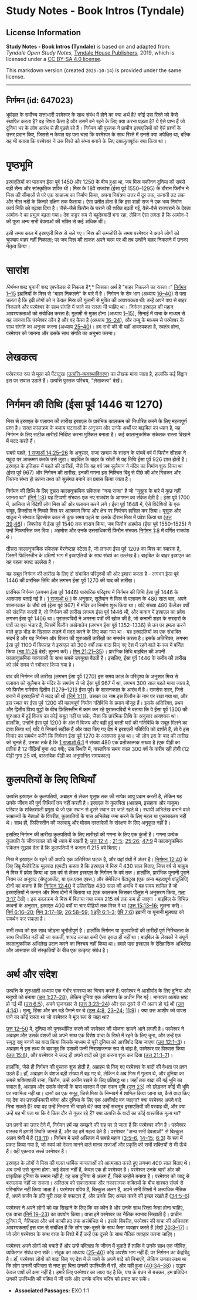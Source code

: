 # Study Notes - Book Intros (Tyndale)

## License Information

**Study Notes - Book Intros (Tyndale)** is based on and adapted from: _Tyndale Open Study Notes_, [Tyndale House Publishers](https://tyndaleopenresources.com/), 2019, which is licensed under a [CC BY-SA 4.0 license](https://creativecommons.org/licenses/by-sa/4.0/legalcode.en).

This markdown version (created `2025-10-14`) is provided under the same license.



--------------------------------

## निर्गमन (id: 647023)

भूमंडल के सर्वोच्च सत्ताधारी परमेश्वर के साथ संबंध में होने का क्या अर्थ है? कोई उस रिश्ते को कैसे स्थापित करता है? वह रिश्ता कैसा है और उसमें बने रहने के लिए क्या करना पड़ता है? ये ऐसे प्रश्न हैं जो दुनिया भर के लोग आरंभ से ही पूछते रहे हैं। निर्गमन की पुस्तक ने प्राचीन इस्राएलियों को ऐसे प्रश्नों के उत्तर प्रदान किए, जिससे न केवल यह पता चला कि परमेश्वर के साथ रिश्ते में उनसे क्या अपेक्षित था, बल्कि यह भी बताया कि परमेश्वर ने उस रिश्ते को संभव बनाने के लिए दयालुतापूर्वक क्या किया था।

पृष्ठभूमि
=========

इस्राएलियों का पलायन ईसा पूर्व 1450 और 1250 के बीच हुआ था, जब मिस्र यकीनन दुनिया की सबसे बड़ी सैन्य और सांस्कृतिक शक्ति थी। मिस्र के 18वें राजवंश (ईसा पूर्व 1550–1295\) के दौरान फिरौन ने मिस्र की सीमाओं से परे एक साम्राज्य का निर्माण किया, अपना नियंत्रण उत्तर में दूर तक, कनानी तट तक और नील नदी के किनारे दक्षिण तक फैलाया। ऐसा प्रतीत होता है कि इस शाही राज ने एक भव्य निर्माण कार्य निति को बढ़ावा दिया है। जैसे\-जैसे फिरौन के घराने की शक्ति बढ़ती गई, वैसे\-वैसे राजघराने के देवता आमोन\-रे का प्रभुत्व बढ़ता गया। देश कट्टर रूप से बहुदेववादी बना रहा, लेकिन ऐसा लगता है कि आमोन\-रे की पूजा अन्य सभी देवताओं की भक्ति से कई अधिक थी।

इसी समय काल में इस्राएली मिस्र से चले गए। मिस्र की कमज़ोरी के समय परमेश्वर ने अपने लोगों को चुपचाप बाहर नहीं निकाला; पर जब मिस्र की ताकत अपने चरम पर थी तब उन्होंने बाहर निकलने में उनका नेतृत्व किया।

सारांश
======

*निर्गमन* शब्द यूनानी शब्द एक्सोडस से निकला है*,* जिसका अर्थ है "बाहर निकलने का रास्ता।" [निर्गमन 1–15](https://ref.ly/Exod1:1-Exod15:27) इब्रानियों के मिस्र से "बाहर निकलने" के बारे में है। निर्गमन के शेष भाग (अध्याय [16–40](https://ref.ly/Exod16:1-Exod40:38)) से पता चलता है कि इब्री लोगों को न केवल मिस्र की गुलामी से मुक्ति की आवश्यकता थी: उन्हें अपने पाप से बाहर निकलने और परमेश्वर के साथ संगति में जाने का रास्ता भी चाहिए था। निर्गमन इस्राएल की महान आवश्यकताओं को संबोधित करता है: गुलामी से मुक्त होना (अध्याय [1–15](https://ref.ly/Exod1:1-Exod15:27)), सिनाई में वाचा के माध्यम से यह जानना कि परमेश्वर कौन है और वह कैसा है (अध्याय [16–24](https://ref.ly/Exod16:1-Exod24:18)), और तम्बू के माध्यम से परमेश्वर के साथ संगति का अनुभव करना (अध्याय [25–40](https://ref.ly/Exod25:1-Exod40:38))। हम सभी की भी यहीं आवश्यकता है, स्वतंत्र होना, परमेश्वर को जानना और उसके साथ संगति का अनुभव करना।

लेखकत्व
=======

परंपरागत रूप से मूसा को पेंटाटुख ([उत्पत्ति\-व्यवस्थाविवरण](https://ref.ly/Gen1:1-Deut34:12)) का लेखक माना जाता है, हालांकि कई विद्वान इस पर सवाल उठाते हैं। उत्पत्ति पुस्तक परिचय, "लेखकत्व" देखें।

निर्गमन की तिथि (ईसा पूर्व 1446 या 1270\)
=========================================

मिस्र से इस्राएल के पलायन की तारीख इस्राएल के प्रारंभिक कालक्रम को निर्धारित करने के लिए महत्वपूर्ण प्रश्न है। सख्त कालक्रम के बजाय घटनाओं के अनुक्रम और उनके अर्थों पर बाइबिल का ध्यान है, यह निर्गमन के लिए सटीक तारीखें निर्दिष्ट करना मुश्किल बनाता है। कई कालानुक्रमिक संकेतक रास्ता दिखाने में मदद करते हैं।

सबसे पहले, [1 राजाओं 14:25–26](https://ref.ly/1Kgs14:25-1Kgs14:26) के अनुसार, राजा रहबाम के शासन के पांचवें वर्ष में फिरौन शीशक ने यहूदा पर आक्रमण करके उसे लुटा। बाइबिल के बाहर के स्रोतों से यह तिथि ईसा पूर्व 926 ज्ञात होती है। इस्राएल के इतिहास में पहले की तारीखें, जैसे कि वह वर्ष जब सुलैमान ने मंदिर का निर्माण शुरू किया था (ईसा पूर्व 967\) और निर्गमन की तारीख, इनकी गणना इस निश्चित बिंदु से पीछे की ओर गिन्नकर और जितना संभव हो उतना तथ्य को सुसंगत बनाने का प्रयास किया जाता है।

निर्गमन की तिथि के लिए दूसरा कालानुक्रमिक संकेतक "नया राजा" है जो "यूसुफ के बारे में कुछ नहीं जानता था" ([निर्ग 1:8](https://ref.ly/Exod1:8)) यह टिप्पणी संभवतः एक नए राजवंश के आगमन का संकेत देती है। ईसा पूर्व 1700 में, आसिया से विदेशी लोग मिस्र की ओर पलायन करने लगे। ईसा पूर्व 1648 में, ऐसे विदेशियों के एक समूह, हिक्सोस ने निचले मिस्र पर आक्रमण किया और क्षेत्र पर नियंत्रण हासिल कर लिया। यूसुफ और याकूब ने संभवतः हिक्सोस काल से कुछ समय पहले या उसके दौरान मिस्र में प्रवेश किया था ([उत्त 39](https://ref.ly/Gen39:1-Gen39:23):[46](https://ref.ly/Gen46:1-Gen46:34))। हिक्सोस ने ईसा पूर्व 1540 तक शासन किया, जब फिरौन अहमोस (ईसा पूर्व 1550–1525\) ने उन्हें निष्कासित कर दिया। अहमोस और उनके उत्तराधिकारी फिरौन संभवतः [निर्गमन 1:8](https://ref.ly/Exod1:8) में वर्णित राजवंश थे।

तीसरा कालानुक्रमिक संकेतक मेरनेप्टाह स्टेला है, जो लगभग ईसा पूर्व 1209 का मिस्र का स्मारक है, जिसमें फिलिस्तीन के दक्षिणी भाग में इस्राएलियों के साथ संघर्ष का उल्लेख है। बाइबिल के बाहर इस्राएल का यह पहला स्पष्ट उल्लेख है।

यह सबूत निर्गमन की तारीख के लिए दो संभावित परिदृश्यों की ओर इशारा करता है \- लगभग ईसा पूर्व 1446 की प्रारंभिक तिथि और लगभग ईसा पूर्व 1270 की बाद की तारीख।

प्रारंभिक निर्गमन (लगभग ईसा पूर्व 1446\) पारंपरिक परिदृश्य में निर्गमन की तिथि ईसा पूर्व 1446 के आसपास बताई गई है। [1 राजाओं 6:1](https://ref.ly/1Kgs6:1) के अनुसार, सुलैमान ने मिस्र से पलायन के 480 साल बाद, अपने शासनकाल के चौथे वर्ष (ईसा पूर्व 967\) में मंदिर का निर्माण शुरू किया था। यदि संख्या 480 कैलेंडर वर्षों को संदर्भित करती है, तो निर्गमन की तारीख लगभग ईसा पूर्व 1446 थी, और कनान में इस्राएल का प्रवेश लगभग ईसा पूर्व 1406 था। पुरातत्वविदों ने अमरना पत्रों की खोज की है, जो कनानी शहर के सरदारों के पत्रों का एक भंडार है, जिसमें फिरौन अखेनातेन (लगभग ईसा पूर्व 1352–1336\) से उन पर हमला करने वाले कुछ भीड़ के खिलाफ लड़ने में मदद करने के लिए कहा गया था। यह इस्राएलियों का एक संभावित संदर्भ है और यह निर्गमन और विजय की शुरुआती तारीखों का समर्थन करता है। इसके अतिरिक्त, लगभग ईसा पूर्व 1100 में यिफतह ने इस्राएल को 300 वर्षों तक वादा किए गए देश में रहने वाले के रूप में वर्णित किया ([न्या 11:26](https://ref.ly/Judg11:26) देखें; तुलना करें)। [गिन 21:21–35](https://ref.ly/Num21:21-Num21:35))। प्रारंभिक तिथि बाइबिल की अपनी कालानुक्रमिक जानकारी के साथ सबसे उपयुक्त बैठती है। इसलिए, ईसा पूर्व 1446 के करीब की तारीख को लंबे समय से स्वीकार किया गया है।

बाद की निर्गमन की तारीख (लगभग ईसा पूर्व 1270\) इस समय काल के परिदृश्य के अनुसार मिस्र से पलायन को सुलैमान के मंदिर के समर्पण से जो ईसा पूर्व 967 में था, लगभग 300 साल पहले माना जाता है, जो फिरौन रामेसेस द्वितीय (1279–1213 ईसा पूर्व) के शासनकाल के आरंभ में है। रामसेस शहर, जिसे बनाने में इस्राएलियों ने मदद की थी ([निर्ग 1:11](https://ref.ly/Exod1:11)), उसका का नाम इस फिरौन के नाम पर रखा गया था, और इस स्थल पर ईसा पूर्व 1200 की महत्वपूर्ण निर्माण गतिविधि के प्रमाण मौजूद हैं। इसके अतिरिक्त, प्रथम और द्वितीय विश्व युद्धों के बीच फ़िलिस्तीन में काम कर रहे पुरातत्वविदों ने बताया कि वे ईसा पूर्व 1300 की शुरुआत में हुई विजय का कोई सबूत नहीं पा सके, जैसा कि प्रारंभिक तिथि के अनुसार आवश्यक था। हालाँकि, उन्होंने ईसा पूर्व 1200 के अंत में विजय और बढ़ी हुई बस्ती घरों की गतिविधि के सबूत मिलने का दावा किया था\| यदि ये निष्कर्ष सटीक हैं और वादा किए गए देश में इस्राएली गतिविधि को दर्शाते हैं, तो वे इस विचार का समर्थन करेंगे कि निर्गमन ईसा पूर्व 1270 के आसपास हुआ था। जो लोग इस के बाद की तारीख को चुनते हैं, उनका तर्क है कि [1 राजाओं 6:1](https://ref.ly/1Kgs6:1) में संख्या 480 एक प्रतीकात्मक संख्या है (एक पीढ़ी का प्रतीक है 12 पीढ़ियाँ गुणा 40 वर्ष); उस स्थिति में, वास्तविक समय काल 300 वर्ष के करीब रही होगी (12 पीढ़ी गुणा 25 वर्ष, वास्तविक पीढ़ी का अनुमानित समयकाल)

कुलपतियों के लिए तिथियाँ
========================

उत्पत्ति इस्राएल के कुलपतियों, अब्राहम से लेकर यूसुफ तक की सापेक्ष आयु प्रदान करती है, लेकिन यह उनके जीवन की पूर्ण तिथियाँ तय नहीं करती है। इस्राएल के कुलपिता (अब्राहम, इसहाक और याकूब) परिवार के शक्तिशाली प्रमुख थे जो एक स्थान से दूसरे स्थान पर जाते रहते थे। स्थायी अभिलेख बनाने वाले साम्राज्यों के नेताओं के विपरीत, कुलपतियों के पास अभिलेख जमा करने के लिए महल या पुस्तकालय नहीं थे। साथ ही, फ़िलिस्तीन की जलवायु और मौसम दस्तावेज़ों के संरक्षण के लिए अनुकूल नहीं है।

इसलिए निर्गमन की तारीख कुलपतियों के लिए तारीखों की गणना के लिए एक कुंजी है। गणना प्रत्येक कुलपति के जीवनकाल को भी ध्यान में रखती है; [उत्त 12:4](https://ref.ly/Gen12:4) ; [21:5](https://ref.ly/Gen21:5); [25:26](https://ref.ly/Gen25:26); [47:9](https://ref.ly/Gen47:9) में कालानुक्रमिक संकेतन सुझाव देता है कि कुलपतियों ने कनान में 215 वर्ष बिताए।

मिस्र में इस्राएल के रहने की अवधि एक अतिरिक्त घटक है, और यहां ग्रंथों में अंतर है। [निर्गमन 12:40](https://ref.ly/Exod12:40) के लिए हिब्रू मैसोरेटिक मूलपाठ (एमटी) कहता है कि इस्राएल ने मिस्र में 430 साल बिताए, जिस वर्ष से याकूब ने मिस्र में प्रवेश किया था उस वर्ष से लेकर इस्राएल के निर्गमन के वर्ष तक। हालाँकि, प्रारंभिक यूनानी पुराने नियम का अनुवाद (सेप्टुआजेंट, या एल.एक्स.एक्स.) और सेमेरिटन पेंटाटूख (एक अन्य महत्वपूर्ण पांडुलिपि) दोनों का कहना है कि [निर्गमन 12:40](https://ref.ly/Exod12:40) में उल्लिखित 430 साल की अवधि में वह समय शामिल है जो इस्राएलियों ने कनान और मिस्र दोनों में बिताया था (एक कालक्रम जिसका पौलुस ने अनुसरण किया, [गला 3:17](https://ref.ly/Gal3:17) देखें)। इस कालक्रम से मिस्र में बिताया गया समय 215 वर्ष तक कम हो जाएगा। बाइबिल के विभिन्न कथनों के अनुसार, इस्राएल 400 वर्षों या चार पीढ़ियों तक मिस्र में था ([उत्त 15:13–16](https://ref.ly/Gen15:13-Gen15:16); तुलना करें)। [निर्ग 6:16–20](https://ref.ly/Exod6:16-Exod6:20); [गिन 3:17–19](https://ref.ly/Num3:17-Num3:19); [26:58–59](https://ref.ly/Num26:58-Num26:59); [1 इति 6:1–3](https://ref.ly/1Chr6:1-1Chr6:3); [प्रेरि 7:6](https://ref.ly/Acts7:6)) इब्रानी या यूनानी मूलपाठ को समर्थन कर सकता है।

सभी तथ्य को एक साथ जोड़ना चुनौतीपूर्ण है। हालाँकि निर्गमन या कुलपतियों की तारीखें पूर्ण निश्चितता के साथ निर्धारित नहीं की जा सकतीं, शायद उनका कभी ऐसा इरादा ही नहीं था। बाइबिल के लेखकों ने संपूर्ण कालानुक्रमिक अभिलेख प्रदान करने का निश्चय नहीं किया था। हमारे पास इस्राएल के ऐतिहासिक अभिलेख और आसपास की संस्कृतियों के बीच एक उत्कृष्ट संबंध है।

अर्थ और संदेश
=============

उत्पत्ति के शुरुआती अध्याय एक गंभीर समस्या का चित्रण करते हैं: परमेश्वर ने आशीर्वाद के लिए दुनिया और मनुष्यों को बनाया ([उत्त 1:27–28](https://ref.ly/Gen1:27-Gen1:28)), लेकिन दुनिया एक अभिशाप के अधीन गिर गई। मानवता अत्यंत भ्रष्ट हो गई थी ([उत्त 6:5](https://ref.ly/Gen6:5)), अपने सृजनहार से ([उत्त 3:23–24](https://ref.ly/Gen3:23-Gen3:24)) और एक दूसरे से भी अलग हो गई थी ([उत्त 4:14](https://ref.ly/Gen4:14))। मृत्यु, हिंसा और भ्रम बड़े पैमाने पर थे ([उत्त 4:8](https://ref.ly/Gen4:8), [23–24](https://ref.ly/Gen4:23-Gen4:24); [11:9](https://ref.ly/Gen11:9))। क्या उस आशीष को वापस पाने का कोई रास्ता था जो परमेश्वर ने मूल रूप से चाहा था?

[उत्त 12–50](https://ref.ly/Gen12:1-Gen50:26) में, दुनिया को पुनर्स्थापित करने की परमेश्वर की योजना सामने आने लगती है। परमेश्वर ने अब्राहम और उसके वंशजों को अपने साथ एक विशेष वाचा के रिश्ते में रहने के लिए चुना, और उन्हें एक समृद्ध राष्ट्र बनाने का वादा किया जिसके माध्यम से पूरी दुनिया को आशीर्वाद दिया जाएगा ([उत्त 12:1–3](https://ref.ly/Gen12:1-Gen12:3))। अब्राहम ने इस तथ्य के बावजूद कि उसकी पत्नी निराशाजनक रूप से बांझ है, परमेश्वर पर विश्वास किया ([उत्त 15:6](https://ref.ly/Gen15:6)), और परमेश्वर ने जल्द ही अपने वादों को पूरा करना शुरू कर दिया ([उत्त 21:1–7](https://ref.ly/Gen21:1-Gen21:7))।

हालाँकि, जैसे ही निर्गमन की पुस्तक शुरू होती है, अब्राहम से किए गए परमेश्वर के वादों की वैधता पर प्रश्न उठते हैं। हाँ, अब्राहम के वंशज बड़ी संख्या में बढ़ गए थे, लेकिन वे अब मिस्र में गुलाम थे, और दुनिया का सबसे शक्तिशाली राजा, फिरौन, उन्हें अधीन रखने के लिए प्रतिबद्ध था। जहाँ तक वादा की गई भूमि का सवाल है, अब्राहम और उसके वंशजों के पास वास्तव में एक दफन भूमि ([उत्त 23](https://ref.ly/Gen23:1-Gen23:20)) को छोड़कर कोई भी भूमि पर स्वामित्व नहीं था। दासों का एक समूह, जिसे मिस्र के निम्नवर्ग में शामिल किया जाना था, कैसे वादा किए गए देश का उत्तराधिकारी बनेगा और दुनिया के लिए एक आशीर्वाद बन जाएगा? क्या परमेश्वर अपने वादे निभा सकते हैं? क्या वह उन्हें निभाना भी चाहते थे? क्या उन्हें सचमुच इस्राएलियों की परवाह थीं, और क्या उन्हें यह भी पता था कि वे किस दौर से गुज़र रहे हैं? क्या उत्पत्ति के वादों का कोई वास्तविक मूल्य था?

उन प्रश्नों का उत्तर देने में, निर्गमन हमें यह समझने की राह पर ले जाता है कि परमेश्वर कौन है। परमेश्वर वास्तव में हमारी स्थिति जानते हैं, और वह हमें महत्व देते हैं। परमेश्वर "अन्य सभी देवताओं" से बिल्कुल अलग श्रेणी में हैं ([18:11](https://ref.ly/Exod18:11))। निर्गमन में उन्हें अस्तित्व में सबसे महान ([3:5–6](https://ref.ly/Exod3:5-Exod3:6), [14–15](https://ref.ly/Exod3:14-Exod3:15); [6:3](https://ref.ly/Exod6:3)) के रूप में प्रकट किया गया है, जो स्वयं को देवता मानने वाले मानव राजाओं और प्रकृति की सभी शक्तियों से भी ऊँचे हैं। वही एकमात्र सच्चे परमेश्वर हैं।

इस्राएल के लोगों ने मिस्र की गलत धार्मिक मान्यताओं को आत्मसात करते हुए लगभग 400 साल बिताए थे। अब उन्हें उसे भूलना होगा: कई देवता नहीं हैं, केवल एक ही परमेश्वर है। परमेश्वर उनके चारों ओर की प्राकृतिक दुनिया के समान नहीं है; वह उस दुनिया से अलग हैं, जिसे उन्होंने बनाया है। परमेश्वर को जादू से बरगलाया नहीं जा सकता। अस्तित्व को सकारात्मक और नकारात्मक शक्तियों के बीच शाश्वत संघर्ष से परिभाषित नहीं किया जाता है। परमेश्वर पवित्र हैं, बिल्कुल अलग हैं, अपने सभी रिश्तों में अत्यधिक नैतिक हैं, अपने सर्जन के प्रति पूरी तरह से वफादार हैं, और उनके लिए अच्छा करने की इच्छा रखते हैं ([34:5–6](https://ref.ly/Exod34:5-Exod34:6))

परमेश्वर ने अपने लोगों को यह सिखाने के लिए कि वह कौन है और उनके साथ रिश्ता कैसा होना चाहिए, एक वाचा ([निर्ग 19–23](https://ref.ly/Exod19:1-Exod23:33)) का उपयोग किया। वाचा हमें परमेश्वर का नैतिक स्वभाव सिखाती है। प्राचीन दुनिया में, नैतिकता और धर्म काफी हद तक असंबंधित थे। इसके विपरीत, परमेश्वर की वाचा की अधिकांश आवश्यकताएँ इस बात से संबंधित हैं कि लोग एक\-दूसरे के साथ कैसा व्यवहार करते हैं (देखें [20:3–17](https://ref.ly/Exod20:3-Exod20:17))। जो लोग परमेश्वर के साथ वाचा के रिश्ते में हैं उन्हें एक दूसरे के साथ नैतिक व्यवहार करना चाहिए।

परमेश्वर अपने लोगों को बचाते हैं और उन्हें पवित्रता के जीवन में बुलाते हैं ताकि वे उनके साथ एक जीवित, व्यक्तिगत संबंध बना सकें। संदूक का अध्याय ([25–40](https://ref.ly/Exod25:1-Exod40:38)) कोई अवशेष भाग नहीं हैं; पर निर्गमन का केंद्रबिंदु है। हाँ, परमेश्वर लोगों को वादा किए गए देश में ले जाने के अपने वादे को निभाएंगे, लेकिन उनका लक्ष्य था कि लोग उनकी पवित्रता से नष्ट हुए बिना उनकी उपस्थिति में रहें, और यही हुआ ([40:34–38](https://ref.ly/Exod40:34-Exod40:38))। उद्धार केवल पापों की क्षमा नहीं है। हमारे लिए परमेश्वर का लक्ष्य यह है कि, पाप के बंधन से बचकर, हम प्रतिदिन उनकी उपस्थिति की महिमा में जी सकें और उनके पवित्र चरित्र को प्रकट कर सकें।

* **Associated Passages:** EXO 1:1

